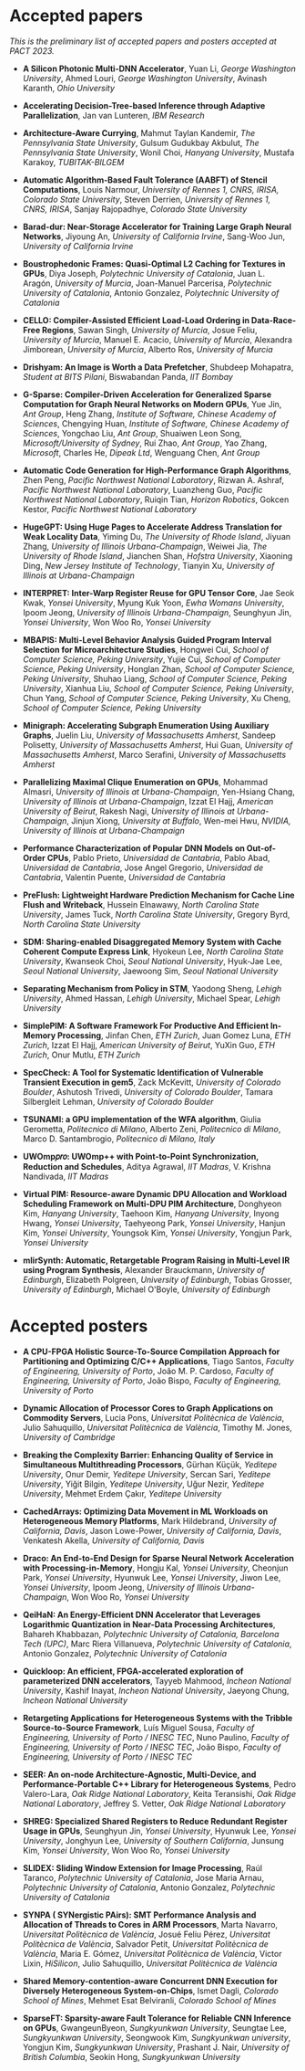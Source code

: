 
# Accepted papers

_This is the preliminary list of accepted papers and posters accepted at PACT 2023._

* **A Silicon Photonic Multi-DNN Accelerator**, Yuan Li, _George Washington University_, Ahmed Louri, _George Washington University_, Avinash Karanth, _Ohio University_

* **Accelerating Decision-Tree-based Inference through Adaptive Parallelization**, Jan van Lunteren, _IBM Research_

* **Architecture-Aware Currying**, Mahmut Taylan Kandemir, _The Pennsylvania State University_, Gulsum Gudukbay Akbulut, _The Pennsylvania State University_, Wonil Choi, _Hanyang University_, Mustafa Karakoy, _TUBITAK-BILGEM_

* **Automatic Algorithm-Based Fault Tolerance (AABFT) of Stencil Computations**, Louis Narmour, _University of Rennes 1, CNRS, IRISA, Colorado State University_, Steven Derrien, _University of Rennes 1, CNRS, IRISA_, Sanjay Rajopadhye, _Colorado State University_

* **Barad-dur: Near-Storage Accelerator for Training Large Graph Neural Networks**, Jiyoung An, _University of California Irvine_, Sang-Woo Jun, _University of California Irvine_

* **Boustrophedonic Frames: Quasi-Optimal L2 Caching for Textures in GPUs**, Diya Joseph, _Polytechnic University of Catalonia_, Juan L. Aragón, _University of Murcia_, Joan-Manuel Parcerisa, _Polytechnic University of Catalonia_, Antonio Gonzalez, _Polytechnic University of Catalonia_

* **CELLO: Compiler-Assisted Efficient Load-Load Ordering in Data-Race-Free Regions**, Sawan Singh, _University of Murcia_, Josue Feliu, _University of Murcia_, Manuel E. Acacio, _University of Murcia_, Alexandra Jimborean, _University of Murcia_, Alberto Ros, _University of Murcia_

* **Drishyam: An Image is Worth a Data Prefetcher**, Shubdeep Mohapatra, _Student at BITS Pilani_, Biswabandan Panda, _IIT Bombay_

* **G-Sparse: Compiler-Driven Acceleration for Generalized Sparse Computation for Graph Neural Networks on Modern GPUs**, Yue Jin, _Ant Group_, Heng Zhang, _Institute of Software, Chinese Academy of Sciences_, Chengying Huan, _Institute of Software, Chinese Academy of Sciences_, Yongchao Liu, _Ant Group_, Shuaiwen Leon Song, _Microsoft/University of Sydney_, Rui Zhao, _Ant Group_, Yao Zhang, _Microsoft_, Charles He, _Dipeak Ltd_, Wenguang Chen, _Ant Group_

* **Automatic Code Generation for High-Performance Graph Algorithms**, Zhen Peng, _Pacific Northwest National Laboratory_, Rizwan A. Ashraf, _Pacific Northwest National Laboratory_, Luanzheng Guo, _Pacific Northwest National Laboratory_, Ruiqin Tian, _Horizon Robotics_, Gokcen Kestor, _Pacific Northwest National Laboratory_

* **HugeGPT: Using Huge Pages to Accelerate Address Translation for Weak Locality Data**, Yiming Du, _The University of Rhode Island_, Jiyuan Zhang, _University of Illinois Urbana-Champaign_, Weiwei Jia, _The University of Rhode Island_, Jianchen Shan, _Hofstra University_, Xiaoning Ding, _New Jersey Institute of Technology_, Tianyin Xu, _University of Illinois at Urbana-Champaign_

* **INTERPRET: Inter-Warp Register Reuse for GPU Tensor Core**, Jae Seok Kwak, _Yonsei University_, Myung Kuk Yoon, _Ewha Womans University_, Ipoom Jeong, _University of Illinois Urbana-Champaign_, Seunghyun Jin, _Yonsei University_, Won Woo Ro, _Yonsei University_

* **MBAPIS: Multi-Level Behavior Analysis Guided Program Interval Selection for Microarchitecture Studies**, Hongwei Cui, _School of Computer Science, Peking University_, Yujie Cui, _School of Computer Science, Peking University_, Honglan Zhan, _School of Computer Science, Peking University_, Shuhao Liang, _School of Computer Science, Peking University_, Xianhua Liu, _School of Computer Science, Peking University_, Chun Yang, _School of Computer Science, Peking University_, Xu Cheng, _School of Computer Science, Peking University_

* **Minigraph: Accelerating Subgraph Enumeration Using Auxiliary Graphs**, Juelin Liu, _University of Massachusetts Amherst_, Sandeep Polisetty, _University of Massachusetts Amherst_, Hui Guan, _University of Massachusetts Amherst_, Marco Serafini, _University of Massachusetts Amherst_

* **Parallelizing Maximal Clique Enumeration on GPUs**, Mohammad Almasri, _University of Illinois at Urbana-Champaign_, Yen-Hsiang Chang, _University of Illinois at Urbana-Champaign_, Izzat El Hajj, _American University of Beirut_, Rakesh Nagi, _University of Illinois at Urbana-Champaign_, Jinjun Xiong, _University at Buffalo_, Wen-mei Hwu, _NVIDIA, University of Illinois at Urbana-Champaign_

* **Performance Characterization of Popular DNN Models on Out-of-Order CPUs**, Pablo Prieto, _Universidad de Cantabria_, Pablo Abad, _Universidad de Cantabria_, Jose Angel Gregorio, _Universidad de Cantabria_, Valentin Puente, _Universidad de Cantabria_

* **PreFlush: Lightweight Hardware Prediction Mechanism for Cache Line Flush and Writeback**, Hussein Elnawawy, _North Carolina State University_, James Tuck, _North Carolina State University_, Gregory Byrd, _North Carolina State University_

* **SDM: Sharing-enabled Disaggregated Memory System with Cache Coherent Compute Express Link**, Hyokeun Lee, _North Carolina State University_, Kwanseok Choi, _Seoul National University_, Hyuk-Jae Lee, _Seoul National University_, Jaewoong Sim, _Seoul National University_

* **Separating Mechanism from Policy in STM**, Yaodong Sheng, _Lehigh University_, Ahmed Hassan, _Lehigh University_, Michael Spear, _Lehigh University_

* **SimplePIM: A Software Framework For Productive And Efficient In-Memory Processing**, Jinfan Chen, _ETH Zurich_, Juan Gomez Luna, _ETH Zurich_, Izzat El Hajj, _American University of Beirut_, YuXin Guo, _ETH Zurich_, Onur Mutlu, _ETH Zurich_

* **SpecCheck: A Tool for Systematic Identification of Vulnerable Transient Execution in gem5**, Zack McKevitt, _University of Colorado Boulder_, Ashutosh Trivedi, _University of Colorado Boulder_, Tamara Silbergleit Lehman, _University of Colorado Boulder_

* **TSUNAMI: a GPU implementation of the WFA algorithm**, Giulia Gerometta, _Politecnico di Milano_, Alberto Zeni, _Politecnico di Milano_, Marco D. Santambrogio, _Politecnico di Milano, Italy_

* **UWOmp𝑝𝑟𝑜: UWOmp++ with Point-to-Point Synchronization, Reduction and Schedules**, Aditya Agrawal, _IIT Madras_, V. Krishna Nandivada, _IIT Madras_

* **Virtual PIM: Resource-aware Dynamic DPU Allocation and Workload Scheduling Framework on Multi-DPU PIM Architecture**, Donghyeon Kim, _Hanyang University_, Taehoon Kim, _Hanyang University_, Inyong Hwang, _Yonsei University_, Taehyeong Park, _Yonsei University_, Hanjun Kim, _Yonsei University_, Youngsok Kim, _Yonsei University_, Yongjun Park, _Yonsei University_

* **mlirSynth: Automatic, Retargetable Program Raising in Multi-Level IR using Program Synthesis**, Alexander Brauckmann, _University of Edinburgh_, Elizabeth Polgreen, _University of Edinburgh_, Tobias Grosser, _University of Edinburgh_, Michael O'Boyle, _University of Edinburgh_

# Accepted posters

* **A CPU-FPGA Holistic Source-To-Source Compilation Approach for Partitioning and Optimizing C/C++ Applications**, Tiago Santos, _Faculty of Engineering, University of Porto_, João M. P. Cardoso, _Faculty of Engineering, University of Porto_, João Bispo, _Faculty of Engineering, University of Porto_

* **Dynamic Allocation of Processor Cores to Graph Applications on Commodity Servers**, Lucia Pons, _Universitat Politècnica de València_, Julio Sahuquillo, _Universitat Politècnica de València_, Timothy M. Jones, _University of Cambridge_

* **Breaking the Complexity Barrier: Enhancing Quality of Service in Simultaneous Multithreading Processors**, Gürhan Küçük, _Yeditepe University_, Onur Demir, _Yeditepe University_, Sercan Sari, _Yeditepe University_, Yiğit Bilgin, _Yeditepe University_, Uğur Nezir, _Yeditepe University_, Mehmet Erdem Çakır, _Yeditepe University_

* **CachedArrays: Optimizing Data Movement in ML Workloads on Heterogeneous Memory Platforms**, Mark Hildebrand, _University of California, Davis_, Jason Lowe-Power, _University of California, Davis_, Venkatesh Akella, _University of California, Davis_

* **Draco: An End-to-End Design for Sparse Neural Network Acceleration with Processing-in-Memory**, Hongju Kal, _Yonsei University_, Cheonjun Park, _Yonsei University_, Hyunwuk Lee, _Yonsei University_, Jiwon Lee, _Yonsei University_, Ipoom Jeong, _University of Illinois Urbana-Champaign_, Won Woo Ro, _Yonsei University_

* **QeiHaN: An Energy-Efficient DNN Accelerator that Leverages Logarithmic Quantization in Near-Data Processing Architectures**, Bahareh Khabbazan, _Polytechnic University of Catalonia, Barcelona Tech (UPC)_, Marc Riera Villanueva, _Polytechnic University of Catalonia_, Antonio Gonzalez, _Polytechnic University of Catalonia_

* **Quickloop: An efficient, FPGA-accelerated exploration of parameterized DNN accelerators**, Tayyeb Mahmood, _Incheon National University_, Kashif Inayat, _Incheon National University_, Jaeyong Chung, _Incheon National University_

* **Retargeting Applications for Heterogeneous Systems with the Tribble Source-to-Source Framework**, Luís Miguel Sousa, _Faculty of Engineering, University of Porto / INESC TEC_, Nuno Paulino, _Faculty of Engineering, University of Porto / INESC TEC_, João Bispo, _Faculty of Engineering, University of Porto / INESC TEC_

* **SEER: An on-node Architecture-Agnostic, Multi-Device, and Performance-Portable C++ Library for Heterogeneous Systems**, Pedro Valero-Lara, _Oak Ridge National Laboratory_, Keita Teransishi, _Oak Ridge National Laboratory_, Jeffrey S. Vetter, _Oak Ridge National Laboratory_

* **SHREG: Specialized Shared Registers to Reduce Redundant Register Usage in GPUs**, Seunghyun Jin, _Yonsei University_, Hyunwuk Lee, _Yonsei University_, Jonghyun Lee, _University of Southern California_, Junsung Kim, _Yonsei University_, Won Woo Ro, _Yonsei University_

* **SLIDEX: Sliding Window Extension for Image Processing**, Raúl Taranco, _Polytechnic University of Catalonia_, Jose Maria Arnau, _Polytechnic University of Catalonia_, Antonio Gonzalez, _Polytechnic University of Catalonia_

* **SYNPA ( SYNergistic PAirs): SMT Performance Analysis and Allocation of Threads to Cores in ARM Processors**, Marta Navarro, _Universitat Politècnica de València_, Josué Feliu Pérez, _Universitat Politècnica de València_, Salvador Petit, _Universitat Politècnica de València_, Maria E. Gómez, _Universitat Politècnica de València_, Victor Lixin, _HiSilicon_, Julio Sahuquillo, _Universitat Politècnica de València_

* **Shared Memory-contention-aware Concurrent DNN Execution for Diversely Heterogeneous System-on-Chips**, Ismet Dagli, _Colorado School of Mines_, Mehmet Esat Belviranli, _Colorado School of Mines_

* **SparseFT: Sparsity-aware Fault Tolerance for Reliable CNN Inference on GPUs**,  GwangeunByeon, _Sungkyunkwan University_, Seungtae Lee, _Sungkyunkwan University_, Seongwook Kim, _Sungkyunkwan university_, Yongjun Kim, _Sungkyunkwan University_, Prashant J. Nair, _University of British Columbia_, Seokin Hong, _Sungkyunkwan University_
